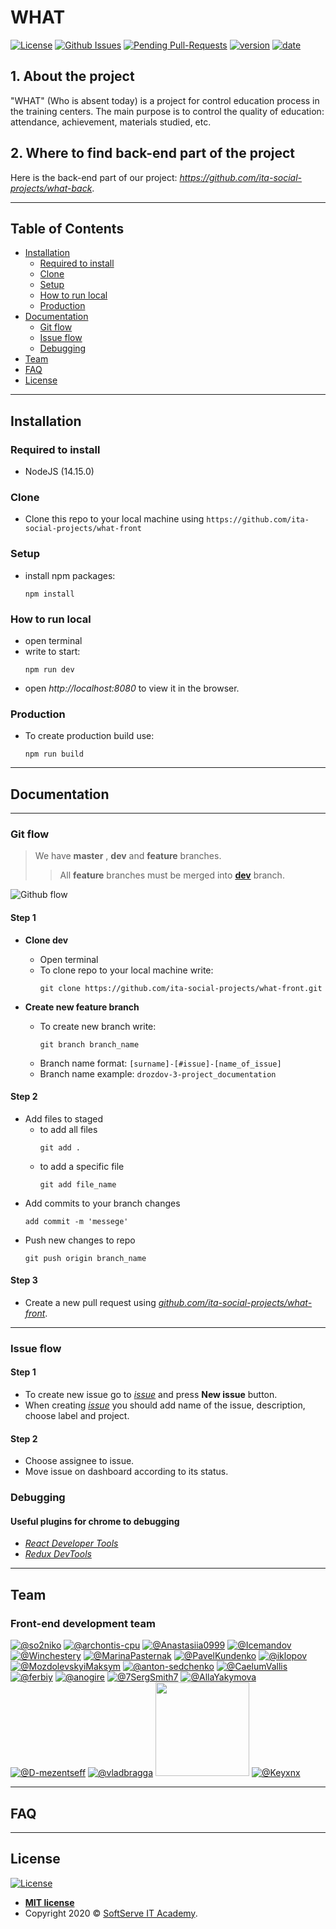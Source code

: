 # WHAT
[![License](http://img.shields.io/:license-mit-blue.svg?style=flat-square)](http://badges.mit-license.org)
[![Github Issues](https://img.shields.io/github/issues/ita-social-projects/what-front?style=flat-square)](https://github.com/ita-social-projects/what-front/issues)
[![Pending Pull-Requests](https://img.shields.io/github/issues-pr/ita-social-projects/what-front?style=flat-square)](https://github.com/ita-social-projects/what-front/pulls)
[![version](https://img.shields.io/badge/version-1.1.0-blue)](https://github.com/ita-social-projects/what-front)
[![date](https://img.shields.io/badge/date-05.02.2021-orange)](https://github.com/ita-social-projects/what-front)


## 1. About the project
"WHAT" (Who is absent today) is a project for control education process in the training centers. The main purpose is to control the quality of education: attendance, achievement, materials studied, etc.

## 2. Where to find back-end part of the project
Here is the back-end part of our project: _https://github.com/ita-social-projects/what-back_.

---

## Table of Contents

- [Installation](#installation)
  - [Required to install](#Required-to-install)
  - [Clone](#Clone)
  - [Setup](#Setup)
  - [How to run local](#How-to-run-local)
  - [Production](#Production)
- [Documentation](#Documentation)
  - [Git flow](#git-flow)
  - [Issue flow](#issue-flow)
  - [Debugging](#Debugging)
- [Team](#Team)
- [FAQ](#faq)
- [License](#license)

---

## Installation

### Required to install
* NodeJS (14.15.0)

### Clone

- Clone this repo to your local machine using `https://github.com/ita-social-projects/what-front`

### Setup

- install npm packages:
  ```properties
  npm install
  ```
### How to run local

- open terminal
- write to start:
  ```properties
  npm run dev
  ```
- open _http://localhost:8080_ to view it in the browser.

### Production

- To create production build use:
  ```properties
  npm run build
  ```

---

## Documentation

---

### Git flow

> We have **master** , **dev** and **feature** branches.  
>>All **feature** branches must be merged into **[dev](https://github.com/ita-social-projects/what-front/tree/dev)** branch.

![Github flow](https://www.programmersought.com/images/446/b01b2a0649fee64c9ba71fc10a0ef886.png)

#### Step 1

- **Clone dev**
  - Open terminal
  - To clone repo to your local machine write:
    ```
    git clone https://github.com/ita-social-projects/what-front.git
    ```    

- **Create new feature branch**
  - To create new branch write:
    ```
    git branch branch_name
    ```
  - Branch name format: `[surname]-[#issue]-[name_of_issue]`
  - Branch name example: `drozdov-3-project_documentation`

#### Step 2

- Add files to staged 
  - to add all files
    ```
    git add .
    ```
  - to add a specific file
    ```
    git add file_name
    ```
- Add commits to your branch changes
  ```
  add commit -m 'messege'
  ```
- Push new changes to repo
  ```
  git push origin branch_name
  ```

#### Step 3

- Create a new pull request using _<a href="https://github.com/ita-social-projects/what-front/compare/" target="_blank">github.com/ita-social-projects/what-front</a>_.

---

### Issue flow

#### Step 1

- To create new issue go to _[issue](https://github.com/ita-social-projects/what-front/issues)_ and press **New issue** button.
- When creating _[issue](https://github.com/ita-social-projects/what-front/issues)_ you should add name of the issue, description, choose label and project.

#### Step 2

- Choose assignee to issue.
- Move issue on dashboard according to its status.

### Debugging

#### Useful plugins for chrome to debugging 

- _[React Developer Tools](https://chrome.google.com/webstore/detail/react-developer-tools/fmkadmapgofadopljbjfkapdkoienihi)_
- _[Redux DevTools](https://chrome.google.com/webstore/detail/redux-devtools/lmhkpmbekcpmknklioeibfkpmmfibljd)_

---

## Team

### Front-end development team

[![@so2niko](https://avatars2.githubusercontent.com/u/9075641?s=150&v=4)](https://github.com/so2niko)
[![@archontis-cpu](https://avatars0.githubusercontent.com/u/57407473?s=150&v=4)](https://github.com/archontis-cpu)
[![@Anastasiia0999](https://avatars0.githubusercontent.com/u/55295369?s=150&v=4)](https://github.com/Anastasiia0999)
[![@Icemandov](https://avatars2.githubusercontent.com/u/50587976?s=150&v=4)](https://github.com/Icemandov)
[![@Winchestery](https://avatars1.githubusercontent.com/u/56606870?s=150&v=4)](https://github.com/Winchestery)
[![@MarinaPasternak](https://avatars3.githubusercontent.com/u/31963187?s=150&v=4)](https://github.com/MarinaPasternak)
[![@PavelKundenko](https://avatars1.githubusercontent.com/u/47292994?s=150&v=4)](https://github.com/PavelKundenko)
[![@iklopov](https://avatars3.githubusercontent.com/u/22566554?s=150&v=4)](https://github.com/iklopov)
[![@MozdolevskyiMaksym](https://avatars1.githubusercontent.com/u/72501713?s=150&v=4)](https://github.com/MozdolevskyiMaksym)
[![@anton-sedchenko](https://avatars.githubusercontent.com/u/48652896?s=150&v=4)](https://github.com/anton-sedchenko)
[![@CaelumVallis](https://avatars.githubusercontent.com/u/64030284?s=150&v=4)](https://github.com/CaelumVallis)
[![@ferbiy](https://avatars.githubusercontent.com/u/42357921?s=150&v=4)](https://github.com/ferbiy)
[![@anogire](https://avatars.githubusercontent.com/u/70234990?s=150&v=4)](https://github.com/anogire)
[![@7SergSmith7](https://avatars.githubusercontent.com/u/30880200?s=150&v=4)](https://github.com/7SergSmith7)
[![@AllaYakymova](https://avatars.githubusercontent.com/u/62800248?s=150&v=4)](https://github.com/AllaYakymova)
[![@D-mezentseff](https://avatars.githubusercontent.com/u/82518924?s=150&v=4)](https://github.com/D-mezentseff)
[![@vladbragga](https://avatars.githubusercontent.com/u/79112212?s=150&v=4)](https://github.com/vladbragga)
<a href="https://github.com/viktoriiaKR"><img src="https://avatars.githubusercontent.com/u/58779629" width="150" height="150"></a>
[![@Keyxnx](https://avatars.githubusercontent.com/u/57628582?s=150&v=4)](https://github.com/Keyxnx)

---

## FAQ

---

## License

[![License](http://img.shields.io/:license-mit-blue.svg?style=flat-square)](http://badges.mit-license.org)

- **[MIT license](http://opensource.org/licenses/mit-license.php)**
- Copyright 2020 © <a href="https://softserve.academy/" target="_blank"> SoftServe IT Academy</a>.

